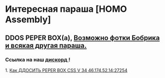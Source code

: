 <DOCTYPE html>
<html>
<head>
<title> UH</title>
<link href="style.css" rel="stylesheet" type="text/css"/>
</head>
<body>
          <h1> <a>  Интересная параша [HOMO Assembly] </a> </h1>
      <h2><a1> DDOS PEPER BOX(а), </a1> <a href= "youtube.com"> Возможно фотки Бобрика и всякая другая параша. </a> </h2>
    <h3>Ссылка на наш <a href= "https://discordapp.com/invite/djhDbcS"> дискорд </a>!</h3>    
1. <a id="sas" href= "https://princephobos.github.io/">Как ДДОСИТЬ PEPER BOX CSS V 34 46.174.52.14:27254</a>        
</body>
</html>
